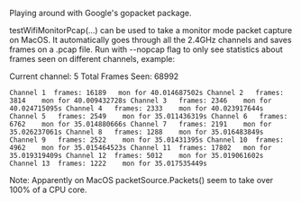 Playing around with Google's gopacket package.

testWifiMonitorPcap(...) can be used to take a monitor mode packet capture on MacOS. It automatically goes through all the 2.4GHz channels and saves frames on a .pcap file. Run with --nopcap flag to only see statistics about frames seen on different channels, example:

Current channel: 5
Total Frames Seen: 68992

`Channel 1	frames: 16189	mon for 40.014687502s
Channel 2	frames: 3814	mon for 40.009432728s
Channel 3	frames: 2346	mon for 40.024715095s
Channel 4	frames: 2333	mon for 40.023917644s
Channel 5	frames: 2549	mon for 35.011436319s
Channel 6	frames: 6762	mon for 35.014880666s
Channel 7	frames: 2191	mon for 35.026237061s
Channel 8	frames: 1288	mon for 35.016483849s
Channel 9	frames: 2522	mon for 35.01431395s
Channel 10	frames: 4962	mon for 35.015464523s
Channel 11	frames: 17802	mon for 35.019319409s
Channel 12	frames: 5012	mon for 35.019061602s
Channel 13	frames: 1222	mon for 35.017535449s`

Note: Apparently on MacOS packetSource.Packets() seem to take over 100% of a CPU core.
